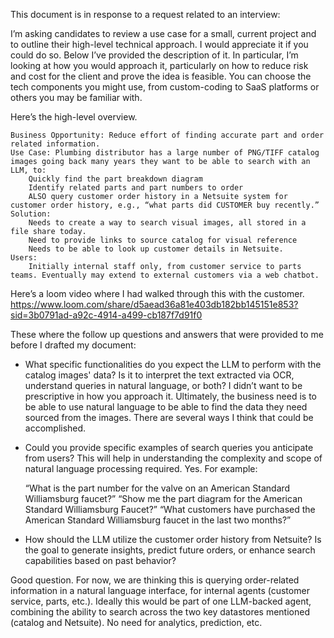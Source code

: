 This document is in response to a request related to an interview:


I’m asking candidates to review a use case for a small, current project and to outline their high-level technical approach. I would appreciate it if you could do so. Below I’ve provided the description of it. In particular, I’m looking at how you would approach it, particularly on how to reduce risk and cost for the client and prove the idea is feasible. You can choose the tech components you might use, from custom-coding to SaaS platforms or others you may be familiar with.

Here’s the high-level overview.

    Business Opportunity: Reduce effort of finding accurate part and order related information.
    Use Case: Plumbing distributor has a large number of PNG/TIFF catalog images going back many years they want to be able to search with an LLM, to:
        Quickly find the part breakdown diagram
        Identify related parts and part numbers to order
        ALSO query customer order history in a Netsuite system for customer order history, e.g., “what parts did CUSTOMER buy recently.”
    Solution:
        Needs to create a way to search visual images, all stored in a file share today.
        Need to provide links to source catalog for visual reference
        Needs to be able to look up customer details in Netsuite.
    Users:
        Initially internal staff only, from customer service to parts teams. Eventually may extend to external customers via a web chatbot.

Here’s a loom video where I had walked through this with the customer. https://www.loom.com/share/d5aead36a81e403db182bb145151e853?sid=3b0791ad-a92c-4914-a499-cb187f7d91f0


These where the follow up questions and answers that were provided to me before I drafted my document:



- What specific functionalities do you expect the LLM to perform with the catalog images' data? Is it to interpret the text extracted via OCR, understand queries in natural language, or both? I didn’t want to be prescriptive in how you approach it. Ultimately, the business need is to be able to use natural language to be able to find the data they need sourced from the images. There are several ways I think that could be accomplished.

- Could you provide specific examples of search queries you anticipate from users? This will help in understanding the complexity and scope of natural language processing required. Yes. For example:

    “What is the part number for the valve on an American Standard Williamsburg faucet?”
    “Show me the part diagram for the American Standard Williamsburg Faucet?”
    “What customers have purchased the American Standard Williamsburg faucet in the last two months?”

- How should the LLM utilize the customer order history from Netsuite? Is the goal to generate insights, predict future orders, or enhance search capabilities based on past behavior?

Good question. For now, we are thinking this is querying order-related information in a natural language interface, for internal agents (customer service, parts, etc.). Ideally this would be part of one LLM-backed agent, combining the ability to search across the two key datastores mentioned (catalog and Netsuite). No need for analytics, prediction, etc.